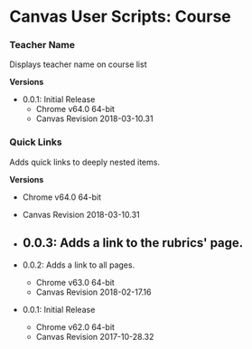 # Canvas User Scripts: Course

### Teacher Name

Displays teacher name on course list

**Versions**

- 0.0.1: Initial Release
  - Chrome v64.0 64-bit
  - Canvas Revision 2018-03-10.31

### Quick Links

Adds quick links to deeply nested items.

**Versions**
  - Chrome v64.0 64-bit
  - Canvas Revision 2018-03-10.31

- 0.0.3: Adds a link to the rubrics' page.
  -
- 0.0.2: Adds a link to all pages.
  - Chrome v63.0 64-bit
  - Canvas Revision 2018-02-17.16
- 0.0.1: Initial Release
  - Chrome v62.0 64-bit
  - Canvas Revision 2017-10-28.32
